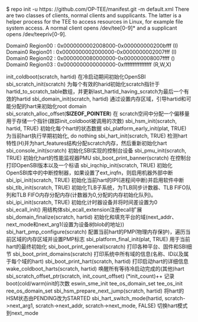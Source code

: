 $ repo init -u https: //github.com/OP-TEE/manifest.git -m default.xml
There are two classes of clients, normal clients and supplicants. The latter is
a helper process for the TEE to access resources in Linux, for example file
system access. A normal client opens /dev/tee[0-9]* and a supplicant opens
/dev/teepriv[0-9].

Domain0 Region00          : 0x0000000002008000-0x000000000200bfff (I)
Domain0 Region01          : 0x0000000002000000-0x0000000002007fff (I)
Domain0 Region02          : 0x0000000080000000-0x000000008007ffff ()
Domain0 Region03          : 0x0000000000000000-0xffffffffffffffff (R,W,X)

init_coldboot(scratch, hartid) 在冷启动期间初始化OpenSBI
	sbi_scratch_init(scratch)	为每个有效的harid初始化scratch指针于hartid_to_scratch_table数组，并更新last_hartid_having_scratch为最后一个有效的hartid
	sbi_domain_init(scratch, hartid)	通过设置内存区域，引导hartid和可能分配的hart来初始化root domain
	sbi_scratch_alloc_offset(__SIZEOF_POINTER__)	在	scratch空间中分配一个偏移量用于存储一个指针(跟踪init_coldboot被调用的次数)
	sbi_hsm_init(scratch, hartid, TRUE) 初始化每个hart的状态数据
	sbi_platform_early_init(plat, TRUE) 为当前hart执行早期初始化, do nothing
	sbi_hart_init(scratch, TRUE) 检测hart特性(H)并为hart_features结构分配scratch内存，然后重新初始化hart
	sbi_console_init(scratch) 初始化SBI实现的控制台设备 
	sbi_pmu_init(scratch, TRUE) 初始化hart的性能监视器PMU
	sbi_boot_print_banner(scratch) 在控制台打印OpenSBI版本以及一个标语
	sbi_irqchip_init(scratch, TRUE) 初始化OpenSBI库中的中断控制器，如果设置了ext_irqfn，则启用机器外部中断
	sbi_ipi_init(scratch, TRUE) 初始化当前hart的IPI(进程间中断)并启用软件中断
	sbi_tlb_init(scratch, TRUE) 初始化TLB子系统，为TLB同步计数器、TLB FIFO队列和TLB FIFO内存分配内存(计数器为0,分配的内存初始化队列)。
	sbi_ipi_init(scratch, TRUE) 初始化计时器设备并将时间差设置为0
	sbi_ecall_init() 用结构体sbi_ecall_extension注册ecall扩展
	sbi_domain_finalize(scratch, hartid) 初始化和填充平台的域(next_addr、next_mode和next_arg1(设置为设备树blob的地址))
	sbi_hart_pmp_configure(scratch) 配置当前hart的PMP(物理内存保护)，遍历当前区域的内存区域并设置PMP标志
	sbi_platform_final_init(plat, TRUE)	用于当前hart的最终初始化
	sbi_boot_print_general(scratch) 打印各种平台、固件和SBI细节
	sbi_boot_print_domains(scratch)	打印系统中所有域的信息(名称、ID以及属于每个域的hart)
	sbi_boot_print_hart(scratch, hartid) 打印启动hart的详细信息
	wake_coldboot_harts(scratch, hartid) 唤醒所有等待冷启动完成的(其他)hart
	sbi_scratch_offset_ptr(scratch, init_count_offset) (*init_count)++ 记录boot(cold/warm)init的次数
	eswin_sme_init
	tee_os_domain_set
	tee_os_init
	ree_os_domain_set
	sbi_hsm_prepare_next_jump(scratch, hartid) 将hart的HSM状态由PENDING改为STARTED
	sbi_hart_switch_mode(hartid, scratch->next_arg1, scratch->next_addr, scratch->next_mode, FALSE) 切换hart模式到next_mode
